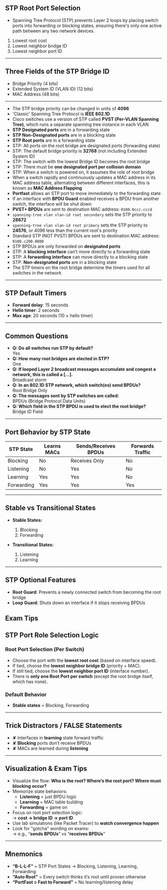 ## STP Root Port Selection

- Spanning Tree Protocol (STP) prevents Layer 2 loops by placing switch ports into forwarding or blocking states, ensuring there's only one active path between any two network devices.

1. Lowest root cost  
2. Lowest neighbor bridge ID  
3. Lowest neighbor port ID  

---

## Three Fields of the STP Bridge ID

- Bridge Priority (4 bits)  
- Extended System ID (VLAN ID) (12 bits)  
- MAC Address (48 bits)  

---

- The STP bridge priority can be changed in units of **4096**  
- 'Classic' Spanning Tree Protocol is **IEEE 802.1D**  
- Cisco switches use a version of STP called **PVST (Per-VLAN Spanning Tree)**, which runs a separate spanning tree instance in each VLAN  
- **STP Designated ports** are in a forwarding state  
- **STP Non-Designated ports** are in a blocking state  
- **STP Root ports** are in a forwarding state  
- STP: All ports on the root bridge are designated ports (forwarding state)  
- STP: The default bridge priority is **32768** (not including Extended System ID)  
- STP: The switch with the lowest Bridge ID becomes the root bridge  
- STP: There must be **one designated port per collision domain**  
- STP: When a switch is powered on, it assumes the role of root bridge  
- When a switch rapidly and continuously updates a MAC address in its MAC address table, alternating between different interfaces, this is known as **MAC Address Flapping**  
- **Portfast** allows an STP port to move immediately to the forwarding state  
- If an interface with **BPDU Guard** enabled receives a BPDU from another switch, the interface will be shut down  
- **PVST+ BPDUs** are sent to destination MAC address: `0100.0ccc.cccd`  
- `spanning-tree vlan vlan-id root secondary` sets the STP priority to **28672**  
- `spanning-tree vlan vlan-id root primary` sets the STP priority to **24576**, or 4096 less than the current root's priority  
- Standard STP (NOT PVST) BPDUs are sent to destination MAC address: `0180.c200.0000`  
- STP BPDUs are only forwarded on **designated ports**  
- STP: A **blocking interface** can’t move directly to a forwarding state  
- STP: A **forwarding interface** can move directly to a blocking state  
- STP: **Non-designated ports** are in a blocking state  
- The STP timers on the root bridge determine the timers used for all switches in the network  

---

## STP Default Timers

- **Forward delay**: 15 seconds  
- **Hello timer**: 2 seconds  
- **Max age**: 20 seconds (10 × hello timer)  

---

## Common Questions

- **Q: Do all switches run STP by default?**  
  Yes  
- **Q: How many root bridges are elected in STP?**  
  One  
- **Q: If looped Layer 2 broadcast messages accumulate and congest a network, this is called a [...].**  
  Broadcast storm  
- **Q: In an 802.1D STP network, which switch(es) send BPDUs?**  
  Root Bridge Only  
- **Q: The messages sent by STP switches are called:**  
  BPDUs (Bridge Protocol Data Units)  
- **Q: Which field in the STP BPDU is used to elect the root bridge?**  
  Bridge ID Field  

---

## Port Behavior by STP State

| STP State     | Learns MACs | Sends/Receives BPDUs | Forwards Traffic |
|---------------|-------------|-----------------------|------------------|
| Blocking      | No          | Receives Only         | No               |
| Listening     | No          | Yes                   | No               |
| Learning      | Yes         | Yes                   | No               |
| Forwarding    | Yes         | Yes                   | Yes              |

---

## Stable vs Transitional States

- **Stable States:**
  1. Blocking  
  2. Forwarding  

- **Transitional States:**
  1. Listening  
  2. Learning  

---

## STP Optional Features

- **Root Guard**: Prevents a newly connected switch from becoming the root bridge  
- **Loop Guard**: Shuts down an interface if it stops receiving BPDUs

## Exam Tips

## STP Port Role Selection Logic

### Root Port Selection (Per Switch)
- Choose the port with the **lowest root cost** (based on interface speed).
- If tied, choose the **lowest neighbor bridge ID** (priority + MAC).
- If still tied, choose the **lowest neighbor port ID** (interface number).
- There is **only one Root Port per switch** (except the root bridge itself, which has none).

### Default Behavior
- **Stable states** = Blocking, Forwarding

---

## Trick Distractors / FALSE Statements
- ✘ Interfaces in **learning** state forward traffic  
- ✘ **Blocking** ports don’t receive BPDUs  
- ✘ MACs are learned during **listening**

---

## Visualization & Exam Tips
- Visualize the flow: **Who is the root? Where’s the root port? Where must blocking occur?**
- Memorize state behaviors:
  - **Listening** = just BPDU logic
  - **Learning** = MAC table building
  - **Forwarding** = game on
- Focus on root port selection logic:  
  → **cost → bridge ID → port ID**
- Use lab simulations (like Packet Tracer) to **watch convergence happen**
- Look for "gotcha" wording on exams:  
  → e.g., “**sends BPDUs**” vs “**receives BPDUs**”

---

## Mnemonics
- **“B-L-L-F”** = STP Port States → Blocking, Listening, Learning, Forwarding  
- **“Auto Root”** = Every switch thinks it’s root until proven otherwise  
- **“PortFast = Fast to Forward”** = No learning/listening delay  


